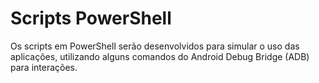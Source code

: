 # Scripts PowerShell
Os scripts em PowerShell serão desenvolvidos para simular o uso das aplicações, utilizando alguns comandos do Android Debug Bridge (ADB) para interações.
